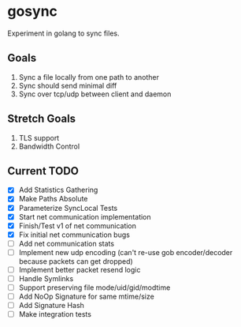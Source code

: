 # gosync
Experiment in golang to sync files. 

## Goals
1. Sync a file locally from one path to another
2. Sync should send minimal diff
3. Sync over tcp/udp between client and daemon

## Stretch Goals
1. TLS support
2. Bandwidth Control

## Current TODO
- [x] Add Statistics Gathering
- [x] Make Paths Absolute
- [x] Parameterize SyncLocal Tests
- [x] Start net communication implementation
- [x] Finish/Test v1 of net communication
- [x] Fix initial net communication bugs
- [ ] Add net communication stats
- [ ] Implement new udp encoding (can't re-use gob 
  encoder/decoder because packets can get dropped)
- [ ] Implement better packet resend logic
- [ ] Handle Symlinks
- [ ] Support preserving file mode/uid/gid/modtime
- [ ] Add NoOp Signature for same mtime/size
- [ ] Add Signature Hash
- [ ] Make integration tests